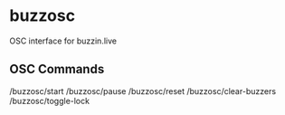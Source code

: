 # buzzosc
OSC interface for buzzin.live

## OSC Commands
/buzzosc/start
/buzzosc/pause
/buzzosc/reset
/buzzosc/clear-buzzers
/buzzosc/toggle-lock
